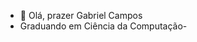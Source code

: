 - 👋 Olá, prazer Gabriel Campos
- Graduando em Ciência da Computação-


<!---
Camposshow/Camposshow is a ✨ special ✨ repository because its `README.md` (this file) appears on your GitHub profile.
You can click the Preview link to take a look at your changes.
--->

